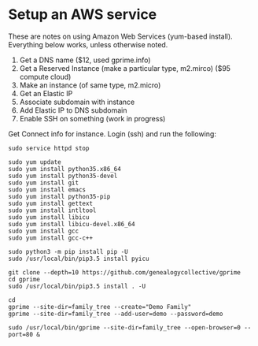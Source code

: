 # Setup an AWS service

These are notes on using Amazon Web Services (yum-based install). Everything below works, unless otherwise noted.

1. Get a DNS name ($12, used gprime.info)
2. Get a Reserved Instance (make a particular type, m2.mirco) ($95 compute cloud)
3. Make an instance (of same type, m2.micro)
4. Get an Elastic IP
5. Associate subdomain with instance
6. Add Elastic IP to DNS subdomain
6. Enable SSH on something (work in progress)

Get Connect info for instance. Login (ssh) and run the following:

```shell
sudo service httpd stop

sudo yum update
sudo yum install python35.x86_64
sudo yum install python35-devel
sudo yum install git
sudo yum install emacs
sudo yum install python35-pip
sudo yum install gettext
sudo yum install intltool
sudo yum install libicu
sudo yum install libicu-devel.x86_64
sudo yum install gcc
sudo yum install gcc-c++

sudo python3 -m pip install pip -U
sudo /usr/local/bin/pip3.5 install pyicu

git clone --depth=10 https://github.com/genealogycollective/gprime
cd gprime
sudo /usr/local/bin/pip3.5 install . -U

cd
gprime --site-dir=family_tree --create="Demo Family"
gprime --site-dir=family_tree --add-user=demo --password=demo

sudo /usr/local/bin/gprime --site-dir=family_tree --open-browser=0 --port=80 &
```
